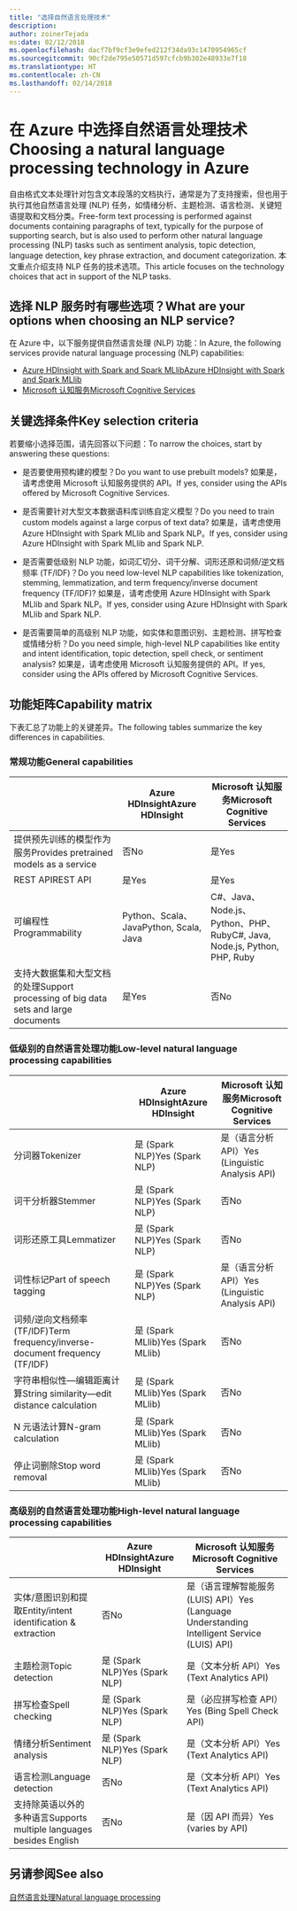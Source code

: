 ```yaml
---
title: "选择自然语言处理技术"
description: 
author: zoinerTejada
ms:date: 02/12/2018
ms.openlocfilehash: dacf7bf9cf3e9efed212f34da93c1470954965cf
ms.sourcegitcommit: 90cf2de795e50571d597cfcb9b302e48933e7f18
ms.translationtype: HT
ms.contentlocale: zh-CN
ms.lasthandoff: 02/14/2018
---
```

# <a name="choosing-a-natural-language-processing-technology-in-azure"></a><span data-ttu-id="90d65-102">在 Azure 中选择自然语言处理技术</span><span class="sxs-lookup"><span data-stu-id="90d65-102">Choosing a natural language processing technology in Azure</span></span>

<span data-ttu-id="90d65-103">自由格式文本处理针对包含文本段落的文档执行，通常是为了支持搜索，但也用于执行其他自然语言处理 (NLP) 任务，如情绪分析、主题检测、语言检测、关键短语提取和文档分类。</span><span class="sxs-lookup"><span data-stu-id="90d65-103">Free-form text processing is performed against documents containing paragraphs of text, typically for the purpose of supporting search, but is also used to perform other natural language processing (NLP) tasks such as sentiment analysis, topic detection, language detection, key phrase extraction, and document categorization.</span></span> <span data-ttu-id="90d65-104">本文重点介绍支持 NLP 任务的技术选项。</span><span class="sxs-lookup"><span data-stu-id="90d65-104">This article focuses on the technology choices that act in support of the NLP tasks.</span></span>

## <a name="what-are-your-options-when-choosing-an-nlp-service"></a><span data-ttu-id="90d65-105">选择 NLP 服务时有哪些选项？</span><span class="sxs-lookup"><span data-stu-id="90d65-105">What are your options when choosing an NLP service?</span></span>

<span data-ttu-id="90d65-106">在 Azure 中，以下服务提供自然语言处理 (NLP) 功能：</span><span class="sxs-lookup"><span data-stu-id="90d65-106">In Azure, the following services provide natural language processing (NLP) capabilities:</span></span>

- [<span data-ttu-id="90d65-107">Azure HDInsight with Spark and Spark MLlib</span><span class="sxs-lookup"><span data-stu-id="90d65-107">Azure HDInsight with Spark and Spark MLlib</span></span>](/azure/hdinsight/spark/apache-spark-overview)
- [<span data-ttu-id="90d65-108">Microsoft 认知服务</span><span class="sxs-lookup"><span data-stu-id="90d65-108">Microsoft Cognitive Services</span></span>](/azure/#pivot=products&panel=cognitive)

## <a name="key-selection-criteria"></a><span data-ttu-id="90d65-109">关键选择条件</span><span class="sxs-lookup"><span data-stu-id="90d65-109">Key selection criteria</span></span>

<span data-ttu-id="90d65-110">若要缩小选择范围，请先回答以下问题：</span><span class="sxs-lookup"><span data-stu-id="90d65-110">To narrow the choices, start by answering these questions:</span></span>

- <span data-ttu-id="90d65-111">是否要使用预构建的模型？</span><span class="sxs-lookup"><span data-stu-id="90d65-111">Do you want to use prebuilt models?</span></span> <span data-ttu-id="90d65-112">如果是，请考虑使用 Microsoft 认知服务提供的 API。</span><span class="sxs-lookup"><span data-stu-id="90d65-112">If yes, consider using the APIs offered by Microsoft Cognitive Services.</span></span>

- <span data-ttu-id="90d65-113">是否需要针对大型文本数据语料库训练自定义模型？</span><span class="sxs-lookup"><span data-stu-id="90d65-113">Do you need to train custom models against a large corpus of text data?</span></span> <span data-ttu-id="90d65-114">如果是，请考虑使用 Azure HDInsight with Spark MLlib and Spark NLP。</span><span class="sxs-lookup"><span data-stu-id="90d65-114">If yes, consider using Azure HDInsight with Spark MLlib and Spark NLP.</span></span>

- <span data-ttu-id="90d65-115">是否需要低级别 NLP 功能，如词汇切分、词干分解、词形还原和词频/逆文档频率 (TF/IDF)？</span><span class="sxs-lookup"><span data-stu-id="90d65-115">Do you need low-level NLP capabilities like tokenization, stemming, lemmatization, and term frequency/inverse document frequency (TF/IDF)?</span></span> <span data-ttu-id="90d65-116">如果是，请考虑使用 Azure HDInsight with Spark MLlib and Spark NLP。</span><span class="sxs-lookup"><span data-stu-id="90d65-116">If yes, consider using Azure HDInsight with Spark MLlib and Spark NLP.</span></span>

- <span data-ttu-id="90d65-117">是否需要简单的高级别 NLP 功能，如实体和意图识别、主题检测、拼写检查或情绪分析？</span><span class="sxs-lookup"><span data-stu-id="90d65-117">Do you need simple, high-level NLP capabilities like entity and intent identification, topic detection, spell check, or sentiment analysis?</span></span> <span data-ttu-id="90d65-118">如果是，请考虑使用 Microsoft 认知服务提供的 API。</span><span class="sxs-lookup"><span data-stu-id="90d65-118">If yes, consider using the APIs offered by Microsoft Cognitive Services.</span></span>

## <a name="capability-matrix"></a><span data-ttu-id="90d65-119">功能矩阵</span><span class="sxs-lookup"><span data-stu-id="90d65-119">Capability matrix</span></span>

<span data-ttu-id="90d65-120">下表汇总了功能上的关键差异。</span><span class="sxs-lookup"><span data-stu-id="90d65-120">The following tables summarize the key differences in capabilities.</span></span>  

### <a name="general-capabilities"></a><span data-ttu-id="90d65-121">常规功能</span><span class="sxs-lookup"><span data-stu-id="90d65-121">General capabilities</span></span>

| | <span data-ttu-id="90d65-122">Azure HDInsight</span><span class="sxs-lookup"><span data-stu-id="90d65-122">Azure HDInsight</span></span> | <span data-ttu-id="90d65-123">Microsoft 认知服务</span><span class="sxs-lookup"><span data-stu-id="90d65-123">Microsoft Cognitive Services</span></span> |
| --- | --- | --- |
| <span data-ttu-id="90d65-124">提供预先训练的模型作为服务</span><span class="sxs-lookup"><span data-stu-id="90d65-124">Provides pretrained models as a service</span></span> | <span data-ttu-id="90d65-125">否</span><span class="sxs-lookup"><span data-stu-id="90d65-125">No</span></span> | <span data-ttu-id="90d65-126">是</span><span class="sxs-lookup"><span data-stu-id="90d65-126">Yes</span></span> |
| <span data-ttu-id="90d65-127">REST API</span><span class="sxs-lookup"><span data-stu-id="90d65-127">REST API</span></span> | <span data-ttu-id="90d65-128">是</span><span class="sxs-lookup"><span data-stu-id="90d65-128">Yes</span></span> | <span data-ttu-id="90d65-129">是</span><span class="sxs-lookup"><span data-stu-id="90d65-129">Yes</span></span> |
| <span data-ttu-id="90d65-130">可编程性</span><span class="sxs-lookup"><span data-stu-id="90d65-130">Programmability</span></span> | <span data-ttu-id="90d65-131">Python、Scala、Java</span><span class="sxs-lookup"><span data-stu-id="90d65-131">Python, Scala, Java</span></span> | <span data-ttu-id="90d65-132">C#、Java、Node.js、Python、PHP、Ruby</span><span class="sxs-lookup"><span data-stu-id="90d65-132">C#, Java, Node.js, Python, PHP, Ruby</span></span> |
| <span data-ttu-id="90d65-133">支持大数据集和大型文档的处理</span><span class="sxs-lookup"><span data-stu-id="90d65-133">Support processing of big data sets and large documents</span></span> | <span data-ttu-id="90d65-134">是</span><span class="sxs-lookup"><span data-stu-id="90d65-134">Yes</span></span> | <span data-ttu-id="90d65-135">否</span><span class="sxs-lookup"><span data-stu-id="90d65-135">No</span></span> |

### <a name="low-level-natural-language-processing-capabilities"></a><span data-ttu-id="90d65-136">低级别的自然语言处理功能</span><span class="sxs-lookup"><span data-stu-id="90d65-136">Low-level natural language processing capabilities</span></span>

| | <span data-ttu-id="90d65-137">Azure HDInsight</span><span class="sxs-lookup"><span data-stu-id="90d65-137">Azure HDInsight</span></span> | <span data-ttu-id="90d65-138">Microsoft 认知服务</span><span class="sxs-lookup"><span data-stu-id="90d65-138">Microsoft Cognitive Services</span></span> |  
| --- | --- | --- | 
| <span data-ttu-id="90d65-139">分词器</span><span class="sxs-lookup"><span data-stu-id="90d65-139">Tokenizer</span></span> | <span data-ttu-id="90d65-140">是 (Spark NLP)</span><span class="sxs-lookup"><span data-stu-id="90d65-140">Yes (Spark NLP)</span></span> | <span data-ttu-id="90d65-141">是（语言分析 API）</span><span class="sxs-lookup"><span data-stu-id="90d65-141">Yes (Linguistic Analysis API)</span></span> |
| <span data-ttu-id="90d65-142">词干分析器</span><span class="sxs-lookup"><span data-stu-id="90d65-142">Stemmer</span></span> | <span data-ttu-id="90d65-143">是 (Spark NLP)</span><span class="sxs-lookup"><span data-stu-id="90d65-143">Yes (Spark NLP)</span></span> | <span data-ttu-id="90d65-144">否</span><span class="sxs-lookup"><span data-stu-id="90d65-144">No</span></span> |
| <span data-ttu-id="90d65-145">词形还原工具</span><span class="sxs-lookup"><span data-stu-id="90d65-145">Lemmatizer</span></span> | <span data-ttu-id="90d65-146">是 (Spark NLP)</span><span class="sxs-lookup"><span data-stu-id="90d65-146">Yes (Spark NLP)</span></span> | <span data-ttu-id="90d65-147">否</span><span class="sxs-lookup"><span data-stu-id="90d65-147">No</span></span> |
| <span data-ttu-id="90d65-148">词性标记</span><span class="sxs-lookup"><span data-stu-id="90d65-148">Part of speech tagging</span></span> | <span data-ttu-id="90d65-149">是 (Spark NLP)</span><span class="sxs-lookup"><span data-stu-id="90d65-149">Yes (Spark NLP)</span></span> | <span data-ttu-id="90d65-150">是（语言分析 API）</span><span class="sxs-lookup"><span data-stu-id="90d65-150">Yes (Linguistic Analysis API)</span></span> |
| <span data-ttu-id="90d65-151">词频/逆向文档频率 (TF/IDF)</span><span class="sxs-lookup"><span data-stu-id="90d65-151">Term frequency/inverse-document frequency (TF/IDF)</span></span> | <span data-ttu-id="90d65-152">是 (Spark MLlib)</span><span class="sxs-lookup"><span data-stu-id="90d65-152">Yes (Spark MLlib)</span></span> | <span data-ttu-id="90d65-153">否</span><span class="sxs-lookup"><span data-stu-id="90d65-153">No</span></span> |
| <span data-ttu-id="90d65-154">字符串相似性&mdash;编辑距离计算</span><span class="sxs-lookup"><span data-stu-id="90d65-154">String similarity&mdash;edit distance calculation</span></span> | <span data-ttu-id="90d65-155">是 (Spark MLlib)</span><span class="sxs-lookup"><span data-stu-id="90d65-155">Yes (Spark MLlib)</span></span> | <span data-ttu-id="90d65-156">否</span><span class="sxs-lookup"><span data-stu-id="90d65-156">No</span></span> |
| <span data-ttu-id="90d65-157">N 元语法计算</span><span class="sxs-lookup"><span data-stu-id="90d65-157">N-gram calculation</span></span> | <span data-ttu-id="90d65-158">是 (Spark MLlib)</span><span class="sxs-lookup"><span data-stu-id="90d65-158">Yes (Spark MLlib)</span></span> | <span data-ttu-id="90d65-159">否</span><span class="sxs-lookup"><span data-stu-id="90d65-159">No</span></span> |
| <span data-ttu-id="90d65-160">停止词删除</span><span class="sxs-lookup"><span data-stu-id="90d65-160">Stop word removal</span></span> | <span data-ttu-id="90d65-161">是 (Spark MLlib)</span><span class="sxs-lookup"><span data-stu-id="90d65-161">Yes (Spark MLlib)</span></span> | <span data-ttu-id="90d65-162">否</span><span class="sxs-lookup"><span data-stu-id="90d65-162">No</span></span> |

### <a name="high-level-natural-language-processing-capabilities"></a><span data-ttu-id="90d65-163">高级别的自然语言处理功能</span><span class="sxs-lookup"><span data-stu-id="90d65-163">High-level natural language processing capabilities</span></span>

| | <span data-ttu-id="90d65-164">Azure HDInsight</span><span class="sxs-lookup"><span data-stu-id="90d65-164">Azure HDInsight</span></span> | <span data-ttu-id="90d65-165">Microsoft 认知服务</span><span class="sxs-lookup"><span data-stu-id="90d65-165">Microsoft Cognitive Services</span></span> |
| --- | --- | --- | 
| <span data-ttu-id="90d65-166">实体/意图识别和提取</span><span class="sxs-lookup"><span data-stu-id="90d65-166">Entity/intent identification & extraction</span></span> | <span data-ttu-id="90d65-167">否</span><span class="sxs-lookup"><span data-stu-id="90d65-167">No</span></span> | <span data-ttu-id="90d65-168">是（语言理解智能服务 (LUIS) API）</span><span class="sxs-lookup"><span data-stu-id="90d65-168">Yes (Language Understanding Intelligent Service (LUIS) API)</span></span> |    
| <span data-ttu-id="90d65-169">主题检测</span><span class="sxs-lookup"><span data-stu-id="90d65-169">Topic detection</span></span> | <span data-ttu-id="90d65-170">是 (Spark NLP)</span><span class="sxs-lookup"><span data-stu-id="90d65-170">Yes (Spark NLP)</span></span> | <span data-ttu-id="90d65-171">是（文本分析 API）</span><span class="sxs-lookup"><span data-stu-id="90d65-171">Yes (Text Analytics API)</span></span> |
| <span data-ttu-id="90d65-172">拼写检查</span><span class="sxs-lookup"><span data-stu-id="90d65-172">Spell checking</span></span> | <span data-ttu-id="90d65-173">是 (Spark NLP)</span><span class="sxs-lookup"><span data-stu-id="90d65-173">Yes (Spark NLP)</span></span> | <span data-ttu-id="90d65-174">是（必应拼写检查 API）</span><span class="sxs-lookup"><span data-stu-id="90d65-174">Yes (Bing Spell Check API)</span></span> |
| <span data-ttu-id="90d65-175">情绪分析</span><span class="sxs-lookup"><span data-stu-id="90d65-175">Sentiment analysis</span></span> | <span data-ttu-id="90d65-176">是 (Spark NLP)</span><span class="sxs-lookup"><span data-stu-id="90d65-176">Yes (Spark NLP)</span></span> | <span data-ttu-id="90d65-177">是（文本分析 API）</span><span class="sxs-lookup"><span data-stu-id="90d65-177">Yes (Text Analytics API)</span></span> |
| <span data-ttu-id="90d65-178">语言检测</span><span class="sxs-lookup"><span data-stu-id="90d65-178">Language detection</span></span> | <span data-ttu-id="90d65-179">否</span><span class="sxs-lookup"><span data-stu-id="90d65-179">No</span></span> | <span data-ttu-id="90d65-180">是（文本分析 API）</span><span class="sxs-lookup"><span data-stu-id="90d65-180">Yes (Text Analytics API)</span></span> |
| <span data-ttu-id="90d65-181">支持除英语以外的多种语言</span><span class="sxs-lookup"><span data-stu-id="90d65-181">Supports multiple languages besides English</span></span> | <span data-ttu-id="90d65-182">否</span><span class="sxs-lookup"><span data-stu-id="90d65-182">No</span></span> | <span data-ttu-id="90d65-183">是（因 API 而异）</span><span class="sxs-lookup"><span data-stu-id="90d65-183">Yes (varies by API)</span></span> |

## <a name="see-also"></a><span data-ttu-id="90d65-184">另请参阅</span><span class="sxs-lookup"><span data-stu-id="90d65-184">See also</span></span>

[<span data-ttu-id="90d65-185">自然语言处理</span><span class="sxs-lookup"><span data-stu-id="90d65-185">Natural language processing</span></span>](../scenarios/natural-language-processing.md)